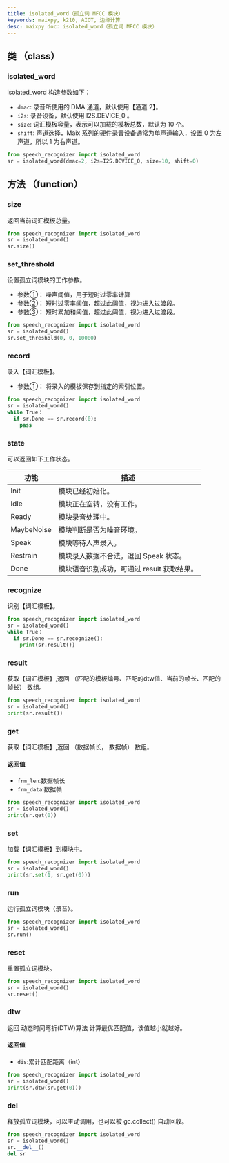 ```yaml
---
title: isolated_word（孤立词 MFCC 模块）
keywords: maixpy, k210, AIOT, 边缘计算
desc: maixpy doc: isolated_word（孤立词 MFCC 模块）
---
```



## 类 （class）

### isolated_word

isolated_word 构造参数如下：

- `dmac`: 录音所使用的 DMA 通道，默认使用【通道 2】。
- `i2s`: 录音设备，默认使用 I2S.DEVICE_0 。
- `size`: 词汇模板容量，表示可以加载的模板总数，默认为 10 个。
- `shift`: 声道选择，Maix 系列的硬件录音设备通常为单声道输入，设置 0 为左声道，所以 1 为右声道。

```python
from speech_recognizer import isolated_word
sr = isolated_word(dmac=2, i2s=I2S.DEVICE_0, size=10, shift=0)
```

## 方法 （function）

### size

返回当前词汇模板总量。

```python
from speech_recognizer import isolated_word
sr = isolated_word()
sr.size()
```

### set_threshold

设置孤立词模块的工作参数。

- 参数①： 噪声阈值，用于短时过零率计算
- 参数②： 短时过零率阈值，超过此阈值，视为进入过渡段。
- 参数③： 短时累加和阈值，超过此阈值，视为进入过渡段。

```python
from speech_recognizer import isolated_word
sr = isolated_word()
sr.set_threshold(0, 0, 10000)
```

### record

录入【词汇模板】。

- 参数①： 将录入的模板保存到指定的索引位置。

```python
from speech_recognizer import isolated_word
sr = isolated_word()
while True：
  if sr.Done == sr.record(0):
    pass
```

### state

可以返回如下工作状态。


| 功能  | 描述      |
| ---   | ---        |
| Init  | 模块已经初始化。       |
| Idle  | 模块正在空转，没有工作。|
| Ready   | 模块录音处理中。       |
| MaybeNoise| 模块判断是否为噪音环境。|
| Speak   | 模块等待人声录入。   |
| Restrain| 模块录入数据不合法，退回 Speak 状态。  |
| Done  | 模块语音识别成功，可通过 result 获取结果。|

### recognize

识别【词汇模板】。

```python
from speech_recognizer import isolated_word
sr = isolated_word()
while True：
  if sr.Done == sr.recognize():
    print(sr.result())
```

### result

获取【词汇模板】,返回 （匹配的模板编号、匹配的dtw值、当前的帧长、匹配的帧长） 数组。

```python
from speech_recognizer import isolated_word
sr = isolated_word()
print(sr.result())
```

### get

获取【词汇模板】,返回 （数据帧长， 数据帧） 数组。

#### 返回值

* `frm_len`:数据帧长
* `frm_data`:数据帧

```python
from speech_recognizer import isolated_word
sr = isolated_word()
print(sr.get(0))
```

### set

加载【词汇模板】到模块中。

```python
from speech_recognizer import isolated_word
sr = isolated_word()
print(sr.set(1, sr.get(0)))
```

### run

运行孤立词模块（录音）。

```python
from speech_recognizer import isolated_word
sr = isolated_word()
sr.run()
```

### reset

重置孤立词模块。

```python
from speech_recognizer import isolated_word
sr = isolated_word()
sr.reset()
```

### dtw

返回 动态时间弯折(DTW)算法 计算最优匹配值，该值越小就越好。

#### 返回值

* `dis`:累计匹配距离（int） 

```python
from speech_recognizer import isolated_word
sr = isolated_word()
print(sr.dtw(sr.get(0)))
```

### __del__

释放孤立词模块，可以主动调用，也可以被 gc.collect() 自动回收。

```python
from speech_recognizer import isolated_word
sr = isolated_word()
sr.__del__()
del sr
```

